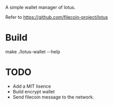 A simple wallet manager of lotus.

Refer to https://github.com/filecoin-project/lotus

# Build
make
./lotus-wallet --help

# TODO
* Add a MIT lisence 
* Build encrypt wallet
* Send filecoin message to the network.


